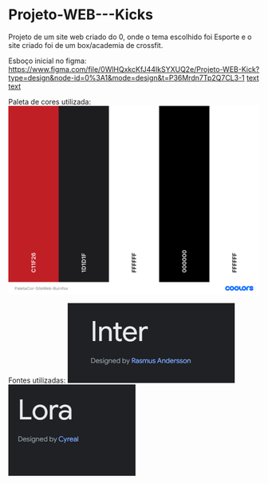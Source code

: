# Projeto-WEB---Kicks
Projeto de um site web criado do 0, onde o tema escolhido foi Esporte e o site criado foi de um box/academia de crossfit.

Esboço inicial no figma:
https://www.figma.com/file/0WlHQxkcKfJ44IkSYXUQ2e/Projeto-WEB-Kick?type=design&node-id=0%3A1&mode=design&t=P36Mrdn7Tp2Q7CL3-1
[text](<Figma/Projeto WEB Kick - BurnFox.fig>)
[text](<Figma/Projeto WEB Kick - BurnFox.pdf>)

Paleta de cores utilizada:
![alt text](PaletaCor-SiteWeb-Burnfox.png)

Fontes utilizadas:
![alt text](Fonte-Inter.png) 
![alt text](Fonte-Lora.png)

